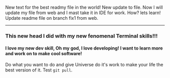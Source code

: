 New text for the best readmy file in the world!
New update to file.
Now I will update my file from web and I mast take it in IDE for work. How? lets learn!
<br>
Update readme file on branch fix1 from web.

---

### This new head I did with my new fenomenal Terminal skills!!!
#### I love my new dev skill, Oh my god, I love developing! I want to learn more and work on to make cool software!

Do what you want to do and give Universe do it's work to make your life the best version of it.
Test `git pull`.

